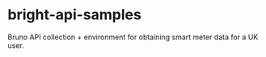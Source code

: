 # bright-api-samples

Bruno API collection + environment for obtaining smart meter data for a UK user.